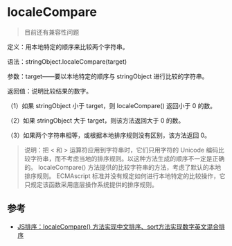 # localeCompare

>目前还有兼容性问题

定义：用本地特定的顺序来比较两个字符串。

语法：stringObject.localeCompare(target)

参数：target——要以本地特定的顺序与 stringObject 进行比较的字符串。

返回值：说明比较结果的数字。

（1）如果 stringObject 小于 target，则 localeCompare() 返回小于 0 的数。

（2）如果 stringObject 大于 target，则该方法返回大于 0 的数。

（3）如果两个字符串相等，或根据本地排序规则没有区别，该方法返回 0。

>说明：把 < 和 > 运算符应用到字符串时，它们只用字符的 Unicode 编码比较字符串，而不考虑当地的排序规则。以这种方法生成的顺序不一定是正确的。
localeCompare() 方法提供的比较字符串的方法，考虑了默认的本地排序规则。
ECMAscript 标准并没有规定如何进行本地特定的比较操作，它只规定该函数采用底层操作系统提供的排序规则。

## 参考
- [JS排序：localeCompare() 方法实现中文排序、sort方法实现数字英文混合排序](https://www.cnblogs.com/goloving/p/7662676.html)
